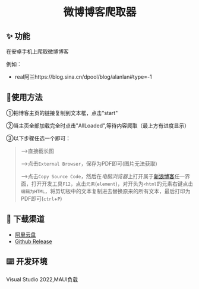 <h1 align="center">微博博客爬取器</h1>

## ✨ 功能
  在安卓手机上爬取微博博客
  
  例如：
  - real阿兰https://blog.sina.cn/dpool/blog/alanlan#type=-1
## 🚙使用方法

①把博客主页的链接复制到文本框，点击"start"

②当主页全部加载完全时点击"AllLoaded",等待内容爬取（最上方有进度显示）

③以下步骤任选一个即可：
> -->直接截长图
> 
> -->点击`External Browser`，保存为PDF即可(图片无法获取)
> 
> -->点击`Copy Source Code`，然后在*电脑浏览器*上打开属于[新浪博客](https://blog.sina.cn/)任一界面，打开开发工具`F12`，点击`元素`(`element`)，对开头为`<html`的元素右键点击`编辑为HTML`，将剪切板中的文本复制进去替换原来的所有文本，最后打印为PDF即可(`ctrl`+`P`)

## 🚀 下载渠道
 - [阿里云盘](https://www.aliyundrive.com/s/Ujyno649i1H)
 - [Github Release](https://github.com/57UU/WeiboBlog/releases)

## ⌨️ 开发环境
  Visual Studio 2022,MAUI负载
